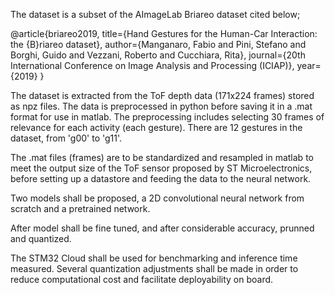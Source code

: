 The dataset is a subset of the AImageLab Briareo dataset cited below;

@article{briareo2019,
  title={Hand Gestures for the Human-Car Interaction: the {B}riareo dataset},
  author={Manganaro, Fabio and Pini, Stefano and Borghi, Guido and Vezzani, Roberto and Cucchiara, Rita},
  journal={20th International Conference on Image Analysis and Processing (ICIAP)},
  year={2019}
}

The dataset is extracted from the ToF depth data (171x224 frames) stored as npz files.
The data is preprocessed in python before saving it in a .mat format for use in matlab.
The preprocessing includes selecting 30 frames of relevance for each activity (each gesture).
There are 12 gestures in the dataset, from 'g00' to 'g11'.

The .mat files (frames) are to be standardized and resampled in matlab to meet the output size of the ToF sensor proposed by ST Microelectronics, 
before setting up a datastore and feeding the data to the neural network.

Two models shall be proposed, a 2D convolutional neural network from scratch and a pretrained network.

After model shall be fine tuned, and after considerable accuracy, prunned and quantized.

The STM32 Cloud shall be used for benchmarking and inference time measured.
Several quantization adjustments shall be made in order to reduce computational cost and facilitate deployability on board.

